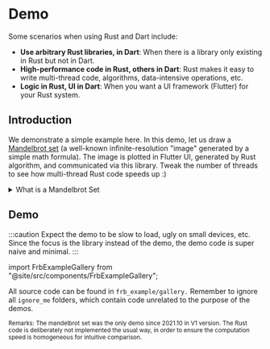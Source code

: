 # Demo

Some scenarios when using Rust and Dart include:

* **Use arbitrary Rust libraries, in Dart**:
When there is a library only existing in Rust but not in Dart.
* **High-performance code in Rust, others in Dart**:
Rust makes it easy to write multi-thread code, algorithms, data-intensive operations, etc.
* **Logic in Rust, UI in Dart**: 
When you want a UI framework (Flutter) for your Rust system.

## Introduction

We demonstrate a simple example here.
In this demo,
let us draw a [Mandelbrot set](https://en.wikipedia.org/wiki/Mandelbrot_set)
(a well-known infinite-resolution "image" generated by a simple math formula).
The image is plotted in Flutter UI, generated by Rust algorithm, and communicated via this library.
Tweak the number of threads to see how multi-thread Rust code speeds up :)

<details>
<summary>What is a Mandelbrot Set</summary>

The Mandelbrot set is the set of complex numbers `c`
for which the function `f_c(z)=z^{2}+c` does not diverge to infinity when iterated from `z=0`.
Images of the Mandelbrot set exhibit an elaborate and infinitely complicated boundary
that reveals progressively ever-finer recursive detail at increasing magnifications.

<p align="center">
<img src="https://upload.wikimedia.org/wikipedia/commons/thumb/a/a4/Mandelbrot_sequence_new.gif/220px-Mandelbrot_sequence_new.gif" />
</p>

Image credit: [Simpsons contributor](https://en.wikipedia.org/wiki/User:Simpsons_contributor)

</details>

## Demo

:::caution
Expect the demo to be slow to load, ugly on small devices, etc.
Since the focus is the library instead of the demo, the demo code is super naive and minimal.
:::

import FrbExampleGallery from "@site/src/components/FrbExampleGallery";

<FrbExampleGallery />

All source code can be found in `frb_example/gallery.`
Remember to ignore all `ignore_me` folders, which contain code unrelated to the purpose of the demos.

<small>
Remarks:
The mandelbrot set was the only demo since 2021.10 in V1 version.
The Rust code is deliberately not implemented the usual way,
in order to ensure the computation speed is homogeneous for intuitive comparison.
</small>

